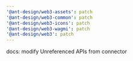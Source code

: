 ```yaml
---
'@ant-design/web3-assets': patch
'@ant-design/web3-common': patch
'@ant-design/web3-icons': patch
'@ant-design/web3-wagmi': patch
'@ant-design/web3': patch
---
```


docs: modify Unreferenced APIs from connector
